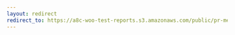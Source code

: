 ```yaml
---
layout: redirect
redirect_to: https://a8c-woo-test-reports.s3.amazonaws.com/public/pr-merge/41880/e2e/index.html
---
```

